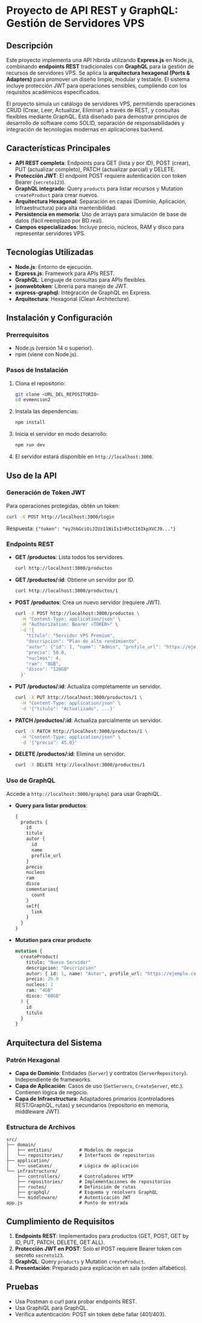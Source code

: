 # Proyecto de API REST y GraphQL: Gestión de Servidores VPS

## Descripción
Este proyecto implementa una API híbrida utilizando **Express.js** en Node.js, combinando **endpoints REST** tradicionales con **GraphQL** para la gestión de recursos de servidores VPS. Se aplica la **arquitectura hexagonal (Ports & Adapters)** para promover un diseño limpio, modular y testable. El sistema incluye protección JWT para operaciones sensibles, cumpliendo con los requisitos académicos especificados.

El proyecto simula un catálogo de servidores VPS, permitiendo operaciones CRUD (Crear, Leer, Actualizar, Eliminar) a través de REST, y consultas flexibles mediante GraphQL. Está diseñado para demostrar principios de desarrollo de software como SOLID, separación de responsabilidades y integración de tecnologías modernas en aplicaciones backend.

## Características Principales
- **API REST completa**: Endpoints para GET (lista y por ID), POST (crear), PUT (actualizar completo), PATCH (actualizar parcial) y DELETE.
- **Protección JWT**: El endpoint POST requiere autenticación con token Bearer (`secreto123`).
- **GraphQL integrado**: Query `products` para listar recursos y Mutation `createProduct` para crear nuevos.
- **Arquitectura Hexagonal**: Separación en capas (Dominio, Aplicación, Infraestructura) para alta mantenibilidad.
- **Persistencia en memoria**: Uso de arrays para simulación de base de datos (fácil reemplazo por BD real).
- **Campos especializados**: Incluye precio, núcleos, RAM y disco para representar servidores VPS.

## Tecnologías Utilizadas
- **Node.js**: Entorno de ejecución.
- **Express.js**: Framework para APIs REST.
- **GraphQL**: Lenguaje de consultas para APIs flexibles.
- **jsonwebtoken**: Librería para manejo de JWT.
- **express-graphql**: Integración de GraphQL en Express.
- **Arquitectura**: Hexagonal (Clean Architecture).

## Instalación y Configuración
### Prerrequisitos
- Node.js (versión 14 o superior).
- npm (viene con Node.js).

### Pasos de Instalación
1. Clona el repositorio:
   ```bash
   git clone <URL_DEL_REPOSITORIO>
   cd evmencion2
   ```

2. Instala las dependencias:
   ```bash
   npm install
   ```

3. Inicia el servidor en modo desarrollo:
   ```bash
   npm run dev
   ```

4. El servidor estará disponible en `http://localhost:3000`.

## Uso de la API
### Generación de Token JWT
Para operaciones protegidas, obtén un token:
```bash
curl -X POST http://localhost:3000/login
```
Respuesta: `{"token": "eyJhbGciOiJIUzI1NiIsInR5cCI6IkpXVCJ9..."}`

### Endpoints REST
- **GET /productos**: Lista todos los servidores.
  ```bash
  curl http://localhost:3000/productos
  ```

- **GET /productos/:id**: Obtiene un servidor por ID.
  ```bash
  curl http://localhost:3000/productos/1
  ```

- **POST /productos**: Crea un nuevo servidor (requiere JWT).
  ```bash
  curl -X POST http://localhost:3000/productos \
    -H "Content-Type: application/json" \
    -H "Authorization: Bearer <TOKEN>" \
    -d '{
      "titulo": "Servidor VPS Premium",
      "descripcion": "Plan de alto rendimiento",
      "autor": {"id": 1, "name": "Admin", "profile_url": "https://ejemplo.com/authors/1"},
      "precio": 50.0,
      "nucleos": 4,
      "ram": "8GB",
      "disco": "120GB"
    }'
  ```

- **PUT /productos/:id**: Actualiza completamente un servidor.
  ```bash
  curl -X PUT http://localhost:3000/productos/1 \
    -H "Content-Type: application/json" \
    -d '{"titulo": "Actualizado", ...}'
  ```

- **PATCH /productos/:id**: Actualiza parcialmente un servidor.
  ```bash
  curl -X PATCH http://localhost:3000/productos/1 \
    -H "Content-Type: application/json" \
    -d '{"precio": 45.0}'
  ```

- **DELETE /productos/:id**: Elimina un servidor.
  ```bash
  curl -X DELETE http://localhost:3000/productos/1
  ```

### Uso de GraphQL
Accede a `http://localhost:3000/graphql` para usar GraphiQL.

- **Query para listar productos**:
  ```graphql
  {
    products {
      id
      titulo
      autor {
        id
        name
        profile_url
      }
      precio
      nucleos
      ram
      disco
      comentarios{
        count
      }
      self{
        link
      }
    }
  }
  ```

- **Mutation para crear producto**:
  ```graphql
  mutation {
    createProduct(
      titulo: "Nuevo Servidor"
      descripcion: "Descripción"
      autor: { id: 1, name: "Autor", profile_url: "https://ejemplo.com/authors/1" }
      precio: 25.0
      nucleos: 2
      ram: "4GB"
      disco: "60GB"
    ) {
      id
      titulo
    }
  }
  ```

## Arquitectura del Sistema
### Patrón Hexagonal
- **Capa de Dominio**: Entidades (`Server`) y contratos (`ServerRepository`). Independiente de frameworks.
- **Capa de Aplicación**: Casos de uso (`GetServers`, `CreateServer`, etc.). Contienen lógica de negocio.
- **Capa de Infraestructura**: Adaptadores primarios (controladores REST/GraphQL, rutas) y secundarios (repositorio en memoria, middleware JWT).

### Estructura de Archivos
```
src/
├── domain/
│   ├── entities/          # Modelos de negocio
│   └── repositories/      # Interfaces de repositorios
├── application/
│   └── useCases/          # Lógica de aplicación
└── infrastructure/
    ├── controllers/       # Controladores HTTP
    ├── repositories/      # Implementaciones de repositorios
    ├── routes/            # Definición de rutas
    ├── graphql/           # Esquema y resolvers GraphQL
    └── middleware/        # Autenticación JWT
app.js                     # Punto de entrada
```

## Cumplimiento de Requisitos
1. **Endpoints REST**: Implementados para productos (GET, POST, GET by ID, PUT, PATCH, DELETE, GET ALL).
2. **Protección JWT en POST**: Solo el POST requiere Bearer token con secreto `secreto123`.
3. **GraphQL**: Query `products` y Mutation `createProduct`.
4. **Presentación**: Preparado para explicación en sala (orden alfabético).

## Pruebas
- Usa Postman o curl para probar endpoints REST.
- Usa GraphiQL para GraphQL.
- Verifica autenticación: POST sin token debe fallar (401/403).
